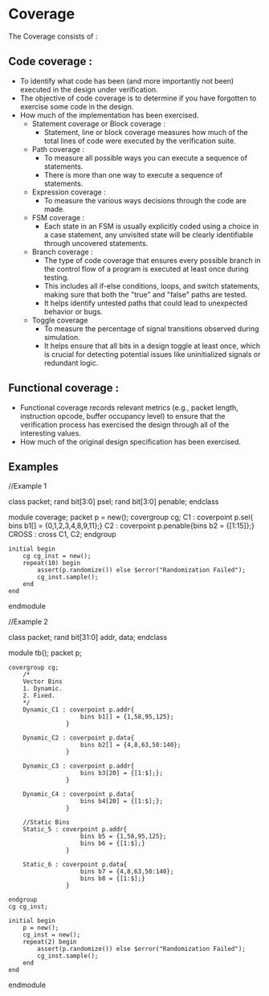# Coverage

The Coverage consists of : 

## Code coverage :
- To identify what code has been (and more importantly not been) executed in the design under verification.
- The objective of code coverage is to determine if you have forgotten to exercise some code in the design.
- How much of the implementation has been exercised.
  - Statement coverage or Block coverage :
    - Statement, line or block coverage measures how much of the total lines of code were executed by the verification suite. 
  - Path coverage :
    - To measure all possible ways you can execute a sequence of statements.
    - There is more than one way to execute a sequence of statements.
  - Expression coverage :
    - To measure the various ways decisions through the code are made.
  - FSM coverage :
    - Each state in an FSM is usually explicitly coded using a choice in a case statement, any unvisited state will be clearly identifiable through uncovered statements.
  - Branch coverage :
    - The type of code coverage that ensures every possible branch in the control flow of a program is executed at least once during testing.
    - This includes all if-else conditions, loops, and switch statements, making sure that both the "true" and "false" paths are tested.
    - It helps identify untested paths that could lead to unexpected behavior or bugs. 
  - Toggle coverage
    - To measure the percentage of signal transitions observed during simulation.
    - It helps ensure that all bits in a design toggle at least once, which is crucial for detecting potential issues like uninitialized signals or redundant logic.

## Functional coverage :
- Functional coverage records relevant metrics (e.g., packet length, instruction opcode, buffer occupancy level) to ensure that the verification process has exercised the design through all of the interesting values.
- How much of the original design specification has been exercised.


## Examples
//Example 1

class packet;
	rand bit\[3:0] psel;
	rand bit\[3:0] penable;
endclass

module coverage;
	packet p = new();
	covergroup cg;
      C1	: coverpoint p.sel{ bins b1[] = {0,1,2,3,4,8,9,11};}
      C2	: coverpoint p.penable{bins b2 = {\[1:15]};}
	  CROSS : cross C1, C2;
    endgroup
  
	initial begin
		cg cg_inst = new();
		repeat(10) begin
			assert(p.randomize()) else $error("Randomization Failed");
			cg_inst.sample();
		end
	end
	
endmodule

//Example 2

class packet;
	rand bit\[31:0] addr, data;
endclass

module tb();
	packet p;
	
	covergroup cg;
	    /*
		Vector Bins
		1. Dynamic.
		2. Fixed.
		*/
		Dynamic_C1 : coverpoint p.addr{
						bins b1[] = {1,58,95,125};
					}
			 
		Dynamic_C2 : coverpoint p.data{
						bins b2[] = {4,8,63,50:140};
					}
		
		Dynamic_C3 : coverpoint p.addr{
						bins b3[20] = {[1:$];};
					}
			
		Dynamic_C4 : coverpoint p.data{
						bins b4[20] = {[1:$];};
					}
			
		//Static Bins
		Static_5 : coverpoint p.addr{
						bins b5 = {1,58,95,125};
						bins b6 = {[1:$];}
					}
					
		Static_6 : coverpoint p.data{
						bins b7 = {4,8,63,50:140};
						bins b8 = {[1:$];}
					}
		
	endgroup
	cg cg_inst;
	
	initial begin
		p = new();
		cg_inst = new();
		repeat(2) begin
			assert(p.randomize()) else $error("Randomization Failed");
			cg_inst.sample();
		end
	end
	
endmodule




